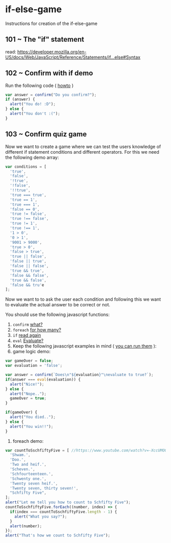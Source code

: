 # if-else-game
Instructions for creation of the if-else-game

## 101 ~ The "if" statement
read: https://developer.mozilla.org/en-US/docs/Web/JavaScript/Reference/Statements/if...else#Syntax

## 102 ~ Confirm with if demo
Run the following code ( [howto](https://www.quora.com/How-do-I-run-JavaScript-code) )
```javascript
var answer = confirm("Do you confirm?");
if (answer) {
  alert("You do! :D");
} else {
  alert("You don't :(");
}
```

## 103 ~ Confirm quiz game
Now we want to create a game where we can test the users knowledge of different if statement conditions and different operators. For this we need the following demo array:
```javascript
var conditions = [
  'true',
  'false',
  '!true',
  '!false',
  '!!true',
  'true === true',
  'true == 1',
  'true === 1',
  'false == 0',
  'true != false',
  'true !== false',
  'true != 1',
  'true !== 1',
  '1 > 0',
  '0 > 1',
  '9001 > 9000',
  'true > 0',
  'false > true',
  'true || false',
  'false || true',
  'false || false',
  'true && true',
  'false && false',
  'true && false',
  'false && tru'e
];
```
Now we want to to ask the user each condition and following this we want to evaluate the actual answer to be correct or not.

You should use the following javascript functions:
1. `confirm` [what?](https://developer.mozilla.org/en-US/docs/Web/API/Window/confirm)
1. `foreach` [for how many?](https://developer.mozilla.org/en-US/docs/Web/JavaScript/Reference/Global_Objects/Array/forEach)
1. `if` [read again](https://developer.mozilla.org/en-US/docs/Web/JavaScript/Reference/Statements/if...else)
1. `eval` [Evaluate?](https://developer.mozilla.org/en-US/docs/Web/JavaScript/Reference/Global_Objects/eval)
1. Keep the following javascript examples in mind ( [you can run them](https://www.quora.com/How-do-I-run-JavaScript-code) ):
  1. game logic demo:
```javascript
var gameOver = false;
var evaluation = 'false';

var answer = confirm(`Does\n"${evaluation}"\nevaluate to true?`);
if(answer === eval(evaluation)) {
  alert("Nice!");
} else {
  alert("Nope..");
  gameOver = true;
}

if(gameOver) {
  alert("You died..");
} else {
  alert("You win!!");
}
```
  1. foreach demo:
```javascript
var countToSschfiftyFive = [ //https://www.youtube.com/watch?v=-XccUMOQ978
  'Shwam.',
  'Doo.',
  'Two and heif.',
  'Scheven.',
  'Schfourteenteen.',
  'Schwenty one.',
  'Twenty seven heif.',
  'Twenty seven, thirty seven!',
  "Schfifty Five",
];
alert("Let me tell you how to count to Schfifty Five");
countToSschfiftyFive.forEach((number, index) => {
  if(index === countToSschfiftyFive.length - 1) {
    alert("What you say?");
  }
  alert(number);
});
alert("That's how we count to Schfifty Five");
```

